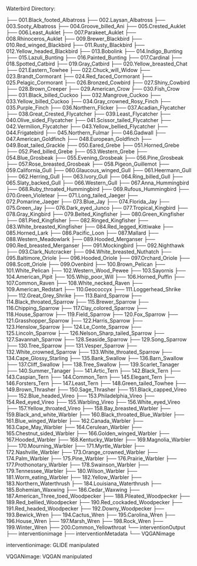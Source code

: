 Waterbird Directory:

├── 001.Black_footed_Albatross
├── 002.Laysan_Albatross
├── 003.Sooty_Albatross
├── 004.Groove_billed_Ani
├── 005.Crested_Auklet
├── 006.Least_Auklet
├── 007.Parakeet_Auklet
├── 008.Rhinoceros_Auklet
├── 009.Brewer_Blackbird
├── 010.Red_winged_Blackbird
├── 011.Rusty_Blackbird
├── 012.Yellow_headed_Blackbird
├── 013.Bobolink
├── 014.Indigo_Bunting
├── 015.Lazuli_Bunting
├── 016.Painted_Bunting
├── 017.Cardinal
├── 018.Spotted_Catbird
├── 019.Gray_Catbird
├── 020.Yellow_breasted_Chat
├── 021.Eastern_Towhee
├── 022.Chuck_will_Widow
├── 023.Brandt_Cormorant
├── 024.Red_faced_Cormorant
├── 025.Pelagic_Cormorant
├── 026.Bronzed_Cowbird
├── 027.Shiny_Cowbird
├── 028.Brown_Creeper
├── 029.American_Crow
├── 030.Fish_Crow
├── 031.Black_billed_Cuckoo
├── 032.Mangrove_Cuckoo
├── 033.Yellow_billed_Cuckoo
├── 034.Gray_crowned_Rosy_Finch
├── 035.Purple_Finch
├── 036.Northern_Flicker
├── 037.Acadian_Flycatcher
├── 038.Great_Crested_Flycatcher
├── 039.Least_Flycatcher
├── 040.Olive_sided_Flycatcher
├── 041.Scissor_tailed_Flycatcher
├── 042.Vermilion_Flycatcher
├── 043.Yellow_bellied_Flycatcher
├── 044.Frigatebird
├── 045.Northern_Fulmar
├── 046.Gadwall
├── 047.American_Goldfinch
├── 048.European_Goldfinch
├── 049.Boat_tailed_Grackle
├── 050.Eared_Grebe
├── 051.Horned_Grebe
├── 052.Pied_billed_Grebe
├── 053.Western_Grebe
├── 054.Blue_Grosbeak
├── 055.Evening_Grosbeak
├── 056.Pine_Grosbeak
├── 057.Rose_breasted_Grosbeak
├── 058.Pigeon_Guillemot
├── 059.California_Gull
├── 060.Glaucous_winged_Gull
├── 061.Heermann_Gull
├── 062.Herring_Gull
├── 063.Ivory_Gull
├── 064.Ring_billed_Gull
├── 065.Slaty_backed_Gull
├── 066.Western_Gull
├── 067.Anna_Hummingbird
├── 068.Ruby_throated_Hummingbird
├── 069.Rufous_Hummingbird
├── 070.Green_Violetear
├── 071.Long_tailed_Jaeger
├── 072.Pomarine_Jaeger
├── 073.Blue_Jay
├── 074.Florida_Jay
├── 075.Green_Jay
├── 076.Dark_eyed_Junco
├── 077.Tropical_Kingbird
├── 078.Gray_Kingbird
├── 079.Belted_Kingfisher
├── 080.Green_Kingfisher
├── 081.Pied_Kingfisher
├── 082.Ringed_Kingfisher
├── 083.White_breasted_Kingfisher
├── 084.Red_legged_Kittiwake
├── 085.Horned_Lark
├── 086.Pacific_Loon
├── 087.Mallard
├── 088.Western_Meadowlark
├── 089.Hooded_Merganser
├── 090.Red_breasted_Merganser
├── 091.Mockingbird
├── 092.Nighthawk
├── 093.Clark_Nutcracker
├── 094.White_breasted_Nuthatch
├── 095.Baltimore_Oriole
├── 096.Hooded_Oriole
├── 097.Orchard_Oriole
├── 098.Scott_Oriole
├── 099.Ovenbird
├── 100.Brown_Pelican
├── 101.White_Pelican
├── 102.Western_Wood_Pewee
├── 103.Sayornis
├── 104.American_Pipit
├── 105.Whip_poor_Will
├── 106.Horned_Puffin
├── 107.Common_Raven
├── 108.White_necked_Raven
├── 109.American_Redstart
├── 110.Geococcyx
├── 111.Loggerhead_Shrike
├── 112.Great_Grey_Shrike
├── 113.Baird_Sparrow
├── 114.Black_throated_Sparrow
├── 115.Brewer_Sparrow
├── 116.Chipping_Sparrow
├── 117.Clay_colored_Sparrow
├── 118.House_Sparrow
├── 119.Field_Sparrow
├── 120.Fox_Sparrow
├── 121.Grasshopper_Sparrow
├── 122.Harris_Sparrow
├── 123.Henslow_Sparrow
├── 124.Le_Conte_Sparrow
├── 125.Lincoln_Sparrow
├── 126.Nelson_Sharp_tailed_Sparrow
├── 127.Savannah_Sparrow
├── 128.Seaside_Sparrow
├── 129.Song_Sparrow
├── 130.Tree_Sparrow
├── 131.Vesper_Sparrow
├── 132.White_crowned_Sparrow
├── 133.White_throated_Sparrow
├── 134.Cape_Glossy_Starling
├── 135.Bank_Swallow
├── 136.Barn_Swallow
├── 137.Cliff_Swallow
├── 138.Tree_Swallow
├── 139.Scarlet_Tanager
├── 140.Summer_Tanager
├── 141.Artic_Tern
├── 142.Black_Tern
├── 143.Caspian_Tern
├── 144.Common_Tern
├── 145.Elegant_Tern
├── 146.Forsters_Tern
├── 147.Least_Tern
├── 148.Green_tailed_Towhee
├── 149.Brown_Thrasher
├── 150.Sage_Thrasher
├── 151.Black_capped_Vireo
├── 152.Blue_headed_Vireo
├── 153.Philadelphia_Vireo
├── 154.Red_eyed_Vireo
├── 155.Warbling_Vireo
├── 156.White_eyed_Vireo
├── 157.Yellow_throated_Vireo
├── 158.Bay_breasted_Warbler
├── 159.Black_and_white_Warbler
├── 160.Black_throated_Blue_Warbler
├── 161.Blue_winged_Warbler
├── 162.Canada_Warbler
├── 163.Cape_May_Warbler
├── 164.Cerulean_Warbler
├── 165.Chestnut_sided_Warbler
├── 166.Golden_winged_Warbler
├── 167.Hooded_Warbler
├── 168.Kentucky_Warbler
├── 169.Magnolia_Warbler
├── 170.Mourning_Warbler
├── 171.Myrtle_Warbler
├── 172.Nashville_Warbler
├── 173.Orange_crowned_Warbler
├── 174.Palm_Warbler
├── 175.Pine_Warbler
├── 176.Prairie_Warbler
├── 177.Prothonotary_Warbler
├── 178.Swainson_Warbler
├── 179.Tennessee_Warbler
├── 180.Wilson_Warbler
├── 181.Worm_eating_Warbler
├── 182.Yellow_Warbler
├── 183.Northern_Waterthrush
├── 184.Louisiana_Waterthrush
├── 185.Bohemian_Waxwing
├── 186.Cedar_Waxwing
├── 187.American_Three_toed_Woodpecker
├── 188.Pileated_Woodpecker
├── 189.Red_bellied_Woodpecker
├── 190.Red_cockaded_Woodpecker
├── 191.Red_headed_Woodpecker
├── 192.Downy_Woodpecker
├── 193.Bewick_Wren
├── 194.Cactus_Wren
├── 195.Carolina_Wren
├── 196.House_Wren
├── 197.Marsh_Wren
├── 198.Rock_Wren
├── 199.Winter_Wren
├── 200.Common_Yellowthroat
└── interventionOutput
    ├── interventionimage
    ├── interventionMetadata
    └── VQGANimage



interventionimage: GLIDE manipulated

VQGANimage: VQGAN manipulated




